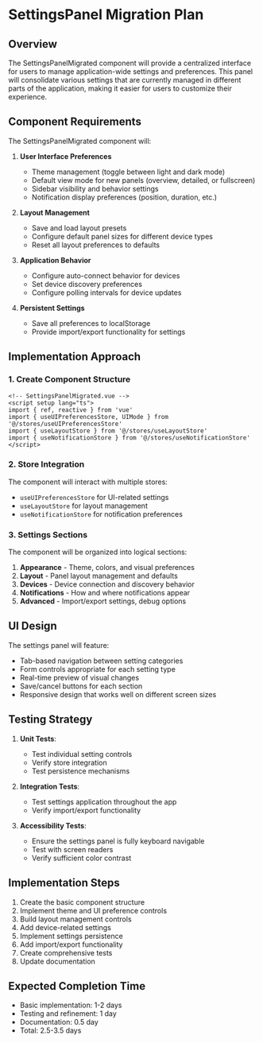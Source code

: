 # SettingsPanel Migration Plan

## Overview

The SettingsPanelMigrated component will provide a centralized interface for users to manage application-wide settings and preferences. This panel will consolidate various settings that are currently managed in different parts of the application, making it easier for users to customize their experience.

## Component Requirements

The SettingsPanelMigrated component will:

1. **User Interface Preferences**

   - Theme management (toggle between light and dark mode)
   - Default view mode for new panels (overview, detailed, or fullscreen)
   - Sidebar visibility and behavior settings
   - Notification display preferences (position, duration, etc.)

2. **Layout Management**

   - Save and load layout presets
   - Configure default panel sizes for different device types
   - Reset all layout preferences to defaults

3. **Application Behavior**

   - Configure auto-connect behavior for devices
   - Set device discovery preferences
   - Configure polling intervals for device updates

4. **Persistent Settings**
   - Save all preferences to localStorage
   - Provide import/export functionality for settings

## Implementation Approach

### 1. Create Component Structure

```vue
<!-- SettingsPanelMigrated.vue -->
<script setup lang="ts">
import { ref, reactive } from 'vue'
import { useUIPreferencesStore, UIMode } from '@/stores/useUIPreferencesStore'
import { useLayoutStore } from '@/stores/useLayoutStore'
import { useNotificationStore } from '@/stores/useNotificationStore'
</script>
```

### 2. Store Integration

The component will interact with multiple stores:

- `useUIPreferencesStore` for UI-related settings
- `useLayoutStore` for layout management
- `useNotificationStore` for notification preferences

### 3. Settings Sections

The component will be organized into logical sections:

1. **Appearance** - Theme, colors, and visual preferences
2. **Layout** - Panel layout management and defaults
3. **Devices** - Device connection and discovery behavior
4. **Notifications** - How and where notifications appear
5. **Advanced** - Import/export settings, debug options

## UI Design

The settings panel will feature:

- Tab-based navigation between setting categories
- Form controls appropriate for each setting type
- Real-time preview of visual changes
- Save/cancel buttons for each section
- Responsive design that works well on different screen sizes

## Testing Strategy

1. **Unit Tests**:

   - Test individual setting controls
   - Verify store integration
   - Test persistence mechanisms

2. **Integration Tests**:

   - Test settings application throughout the app
   - Verify import/export functionality

3. **Accessibility Tests**:
   - Ensure the settings panel is fully keyboard navigable
   - Test with screen readers
   - Verify sufficient color contrast

## Implementation Steps

1. Create the basic component structure
2. Implement theme and UI preference controls
3. Build layout management controls
4. Add device-related settings
5. Implement settings persistence
6. Add import/export functionality
7. Create comprehensive tests
8. Update documentation

## Expected Completion Time

- Basic implementation: 1-2 days
- Testing and refinement: 1 day
- Documentation: 0.5 day
- Total: 2.5-3.5 days
